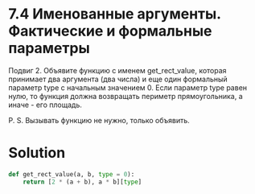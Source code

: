 # 7.4 Именованные аргументы. Фактические и формальные параметры

Подвиг 2. Объявите функцию с именем get_rect_value, которая принимает два аргумента (два числа) и еще один формальный
параметр type с начальным значением 0. Если параметр type равен нулю, то функция должна возвращать периметр
прямоугольника, а иначе - его площадь.

P. S. Вызывать функцию не нужно, только объявить.

# Solution

```python
def get_rect_value(a, b, type = 0):
    return [2 * (a + b), a * b][type]
```
